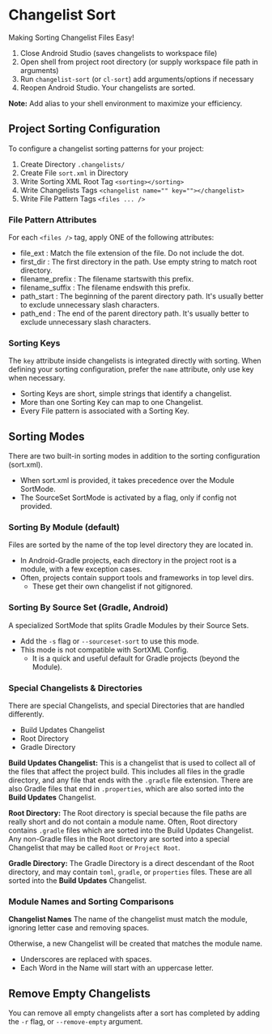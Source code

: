 # Changelist Sort
Making Sorting Changelist Files Easy!

1. Close Android Studio (saves changelists to workspace file)
2. Open shell from project root directory (or supply workspace file path in arguments)
3. Run `changelist-sort` (or `cl-sort`) add arguments/options if necessary
4. Reopen Android Studio. Your changelists are sorted.

**Note:** Add alias to your shell environment to maximize your efficiency.

## Project Sorting Configuration
To configure a changelist sorting patterns for your project:
1. Create Directory `.changelists/`
2. Create File `sort.xml` in Directory
3. Write Sorting XML Root Tag `<sorting></sorting>`
4. Write Changelists Tags `<changelist name="" key=""></changelist>`
5. Write File Pattern Tags `<files ... /> `

### File Pattern Attributes
For each `<files />` tag, apply ONE of the following attributes:
- file_ext : Match the file extension of the file. Do not include the dot.
- first_dir : The first directory in the path. Use empty string to match root directory.
- filename_prefix : The filename startswith this prefix.
- filename_suffix : The filename endswith this prefix.
- path_start : The beginning of the parent directory path. It's usually better to exclude unnecessary slash characters. 
- path_end : The end of the parent directory path. It's usually better to exclude unnecessary slash characters. 

### Sorting Keys
The `key` attribute inside changelists is integrated directly with sorting. When defining your sorting configuration, prefer the `name` attribute, only use key when necessary.
- Sorting Keys are short, simple strings that identify a changelist.
- More than one Sorting Key can map to one Changelist.
- Every File pattern is associated with a Sorting Key.

## Sorting Modes
There are two built-in sorting modes in addition to the sorting configuration (sort.xml).
 - When sort.xml is provided, it takes precedence over the Module SortMode.
 - The SourceSet SortMode is activated by a flag, only if config not provided.

### Sorting By Module (default)
Files are sorted by the name of the top level directory they are located in.
- In Android-Gradle projects, each directory in the project root is a module, with a few exception cases.
- Often, projects contain support tools and frameworks in top level dirs.
  - These get their own changelist if not gitignored.

### Sorting By Source Set (Gradle, Android)
A specialized SortMode that splits Gradle Modules by their Source Sets.
 - Add the `-s` flag or `--sourceset-sort` to use this mode.
 - This mode is not compatible with SortXML Config.
   - It is a quick and useful default for Gradle projects (beyond the Module).

### Special Changelists & Directories
There are special Changelists, and special Directories that are handled differently.
- Build Updates Changelist
- Root Directory
- Gradle Directory

**Build Updates Changelist:**
This is a changelist that is used to collect all of the files that affect the project build.
This includes all files in the gradle directory, and any file that ends with the `.gradle` file extension. There are also Gradle files that end in `.properties`, which are also sorted into the **Build Updates** Changelist.

**Root Directory:**
The Root directory is special because the file paths are really short and do not contain a module name. Often, Root directory contains `.gradle` files which are sorted into the Build Updates Changelist. Any non-Gradle files in the Root directory are sorted into a special Changelist that may be called `Root` or `Project Root`.

**Gradle Directory:**
The Gradle Directory is a direct descendant of the Root directory, and may contain `toml`, `gradle`, or `properties` files. These are all sorted into the **Build Updates** Changelist.

### Module Names and Sorting Comparisons

**Changelist Names**
The name of the changelist must match the module, ignoring letter case and removing spaces.

Otherwise, a new Changelist will be created that matches the module name.
- Underscores are replaced with spaces.
- Each Word in the Name will start with an uppercase letter.

## Remove Empty Changelists
You can remove all empty changelists after a sort has completed by adding the `-r` flag, or `--remove-empty` argument.
